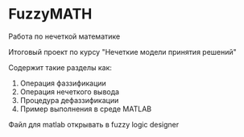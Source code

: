 # FuzzyMATH
Работа по нечеткой математике

Итоговый проект по курсу "Нечеткие модели принятия решений"

Содержит такие разделы как:
1. Операция фаззификации
2. Операция нечеткого вывода
3. Процедура дефаззификации
4. Пример выполнения в среде MATLAB

Файл для  matlab открывать в fuzzy logic designer
